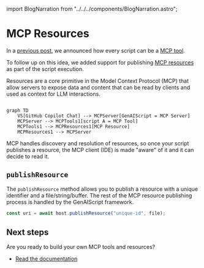 import BlogNarration from "../../../components/BlogNarration.astro";

<BlogNarration />

# MCP Resources

In a [previous post](/genaiscript/blog/scripts-as-mcp-tools/),
we announced how every script can be a [MCP tool](https://modelcontextprotocol.io/docs/concepts/tools).

To follow up on this idea, we added support for publishing [MCP resources](https://modelcontextprotocol.io/docs/concepts/resources)
as part of the script execution.

Resources are a core primitive in the Model Context Protocol (MCP)
that allow servers to expose data and content that can be read by clients and used as context for LLM interactions.

```mermaid

graph TD
    VS[GitHub Copilot Chat] --> MCPServer[GenAIScript = MCP Server]
    MCPServer --> MCPTools1[script A = MCP Tool]
    MCPTools1 --> MCPResources1[MCP Resource]
    MCPResources1 --> MCPServer
```

MCP handles discovery and resolution of resources, so once your script publishes a resource,
the MCP client (IDE) is made "aware" of it and it can decide to read it.

## `publishResource`

The `publishResource` method allows you to publish a resource with a unique identifier and a file/string/buffer.
The rest of the MCP resource publishing process is handled by the GenAIScript framework.

```js
const uri = await host.publishResource("unique-id", file);
```

## Next steps

Are you ready to build your own MCP tools and resources?

- [Read the documentation](/genaiscript/reference/scripts/mcp-server#resources)